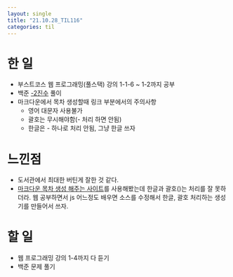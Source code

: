 ```yaml
---
layout: single
title: "21.10.28_TIL116"
categories: til
---
```


# 한 일
* 부스트코스 웹 프로그래밍(풀스택) 강의 1-1-6 ~ 1-2까지 공부
* 백준 [-2진수](https://www.acmicpc.net/problem/2089) 풀이
* 마크다운에서 목차 생성할때 링크 부분에서의 주의사항
    * 영어 대문자 사용불가
    * 괄호는 무시해야함(- 처리 하면 안됨)
    * 한글은 - 하나로 처리 안됨, 그냥 한글 쓰자
    

# 느낀점
* 도서관에서 최대한 버틴게 잘한 것 같다.
* [마크다운 목차 생성 해주는 사이트](https://ecotrust-canada.github.io/markdown-toc/)를 사용해봤는데 한글과 괄호()는 처리를 잘 못하더라. 웹 공부하면서 js 어느정도 배우면 소스를 수정해서 한글, 괄호 처리하는 생성기를 만들어서 쓰자.


# 할 일
* 웹 프로그래밍 강의 1-4까지 다 듣기
* 백준 문제 풀기
